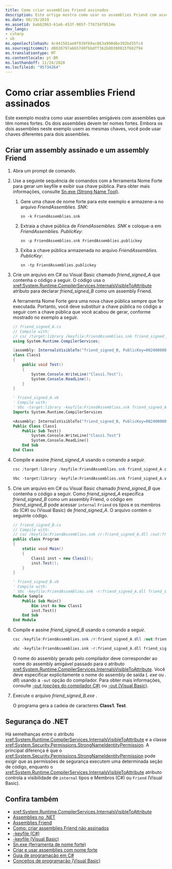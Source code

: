 ```yaml
---
title: Como criar assemblies Friend assinados
description: Este artigo mostra como usar os assemblies Friend com assemblies que têm nomes fortes. Ele inclui informações sobre a segurança do .NET.
ms.date: 08/19/2019
ms.assetid: bab62063-61e6-453f-905f-77673df9534e
dev_langs:
- csharp
- vb
ms.openlocfilehash: 4c441501ae0f939f69ac863a990d6e392bd35fc4
ms.sourcegitcommit: d8020797a6657d0fbbdff362b80300815f682f94
ms.translationtype: MT
ms.contentlocale: pt-BR
ms.lasthandoff: 11/24/2020
ms.locfileid: "95734264"
---
```

# <a name="how-to-create-signed-friend-assemblies"></a>Como criar assemblies Friend assinados

Este exemplo mostra como usar assemblies amigáveis com assemblies que têm nomes fortes. Os dois assemblies devem ter nomes fortes. Embora os dois assemblies neste exemplo usem as mesmas chaves, você pode usar chaves diferentes para dois assemblies.  
  
## <a name="create-a-signed-assembly-and-a-friend-assembly"></a>Criar um assembly assinado e um assembly Friend  
  
1. Abra um prompt de comando.  
  
2. Use a seguinte sequência de comandos com a ferramenta Nome Forte para gerar um keyfile e exibir sua chave pública. Para obter mais informações, consulte [Sn.exe (Strong Name Tool)](../../framework/tools/sn-exe-strong-name-tool.md).  
  
    1. Gere uma chave de nome forte para este exemplo e armazene-a no arquivo *FriendAssemblies. SNK*:  
  
         `sn -k FriendAssemblies.snk`  
  
    2. Extraia a chave pública de *FriendAssemblies. SNK* e coloque-a em *FriendAssemblies. PublicKey*:  
  
         `sn -p FriendAssemblies.snk FriendAssemblies.publickey`  
  
    3. Exiba a chave pública armazenada no arquivo *FriendAssemblies. PublicKey*:  
  
         `sn -tp FriendAssemblies.publickey`  
  
3. Crie um arquivo em C# ou Visual Basic chamado *friend_signed_A* que contenha o código a seguir. O código usa o <xref:System.Runtime.CompilerServices.InternalsVisibleToAttribute> atributo para declarar *friend_signed_B* como um assembly Friend.  

   A ferramenta Nome Forte gera uma nova chave pública sempre que for executada. Portanto, você deve substituir a chave pública no código a seguir com a chave pública que você acabou de gerar, conforme mostrado no exemplo a seguir.  

   ```csharp  
   // friend_signed_A.cs  
   // Compile with:
   // csc /target:library /keyfile:FriendAssemblies.snk friend_signed_A.cs  
   using System.Runtime.CompilerServices;  

   [assembly: InternalsVisibleTo("friend_signed_B, PublicKey=0024000004800000940000000602000000240000525341310004000001000100e3aedce99b7e10823920206f8e46cd5558b4ec7345bd1a5b201ffe71660625dcb8f9a08687d881c8f65a0dcf042f81475d2e88f3e3e273c8311ee40f952db306c02fbfc5d8bc6ee1e924e6ec8fe8c01932e0648a0d3e5695134af3bb7fab370d3012d083fa6b83179dd3d031053f72fc1f7da8459140b0af5afc4d2804deccb6")]  
   class Class1  
   {  
       public void Test()  
       {  
           System.Console.WriteLine("Class1.Test");  
           System.Console.ReadLine();  
       }  
   }  
   ```  

   ```vb  
   ' friend_signed_A.vb  
   ' Compile with:
   ' Vbc -target:library -keyfile:FriendAssemblies.snk friend_signed_A.vb  
   Imports System.Runtime.CompilerServices  

   <Assembly: InternalsVisibleTo("friend_signed_B, PublicKey=0024000004800000940000000602000000240000525341310004000001000100e3aedce99b7e10823920206f8e46cd5558b4ec7345bd1a5b201ffe71660625dcb8f9a08687d881c8f65a0dcf042f81475d2e88f3e3e273c8311ee40f952db306c02fbfc5d8bc6ee1e924e6ec8fe8c01932e0648a0d3e5695134af3bb7fab370d3012d083fa6b83179dd3d031053f72fc1f7da8459140b0af5afc4d2804deccb6")>
   Public Class Class1  
       Public Sub Test()  
           System.Console.WriteLine("Class1.Test")  
           System.Console.ReadLine()  
       End Sub  
   End Class  
   ```  

4. Compile e assine *friend_signed_A* usando o comando a seguir.  

   ```csharp
   csc /target:library /keyfile:FriendAssemblies.snk friend_signed_A.cs  
   ```  

   ```vb
   Vbc -target:library -keyfile:FriendAssemblies.snk friend_signed_A.vb  
   ```  

5. Crie um arquivo em C# ou Visual Basic chamado *friend_signed_B* que contenha o código a seguir. Como *friend_signed_A* especifica *friend_signed_B* como um assembly Friend, o código em *friend_signed_B* pode acessar `internal` `Friend` os tipos e os membros do (C#) ou (Visual Basic) de *friend_signed_A*. O arquivo contém o seguinte código.  

   ```csharp  
   // friend_signed_B.cs  
   // Compile with:
   // csc /keyfile:FriendAssemblies.snk /r:friend_signed_A.dll /out:friend_signed_B.exe friend_signed_B.cs  
   public class Program  
   {  
       static void Main()  
       {  
           Class1 inst = new Class1();  
           inst.Test();  
       }  
   }  
   ```  

   ```vb  
   ' friend_signed_B.vb  
   ' Compile with:
   ' Vbc -keyfile:FriendAssemblies.snk -r:friend_signed_A.dll friend_signed_B.vb  
   Module Sample  
       Public Sub Main()  
           Dim inst As New Class1  
           inst.Test()  
       End Sub  
   End Module  
   ```  

6. Compile e assine *friend_signed_B* usando o comando a seguir.  

   ```csharp
   csc /keyfile:FriendAssemblies.snk /r:friend_signed_A.dll /out:friend_signed_B.exe friend_signed_B.cs  
   ```  

   ```vb
   vbc -keyfile:FriendAssemblies.snk -r:friend_signed_A.dll friend_signed_B.vb  
   ```  

   O nome do assembly gerado pelo compilador deve corresponder ao nome do assembly amigável passado para o atributo <xref:System.Runtime.CompilerServices.InternalsVisibleToAttribute>. Você deve especificar explicitamente o nome do assembly de saída (*. exe* ou *. dll*) usando a `-out` opção do compilador. Para obter mais informações, consulte [-out (opções do compilador C#)](../../csharp/language-reference/compiler-options/out-compiler-option.md) ou [-out (Visual Basic)](../../visual-basic/reference/command-line-compiler/out.md).  

7. Execute o arquivo *friend_signed_B.exe* .  

   O programa gera a cadeia de caracteres **Class1. Test**.  
  
## <a name="net-security"></a>Segurança do .NET  

 Há semelhanças entre o atributo <xref:System.Runtime.CompilerServices.InternalsVisibleToAttribute> e a classe <xref:System.Security.Permissions.StrongNameIdentityPermission>. A principal diferença é que o <xref:System.Security.Permissions.StrongNameIdentityPermission> pode exigir que as permissões de segurança executem uma determinada seção de código, enquanto o <xref:System.Runtime.CompilerServices.InternalsVisibleToAttribute> atributo controla a visibilidade de `internal` tipos e Membros (C#) ou `Friend` (Visual Basic).  
  
## <a name="see-also"></a>Confira também

- <xref:System.Runtime.CompilerServices.InternalsVisibleToAttribute>
- [Assemblies no .NET](index.md)
- [Assemblies Friend](friend.md)
- [Como: criar assemblies Friend não assinados](create-unsigned-friend.md)
- [-keyfile (C#)](../../csharp/language-reference/compiler-options/keyfile-compiler-option.md)
- [-keyfile (Visual Basic)](../../visual-basic/reference/command-line-compiler/keyfile.md)
- [Sn.exe (ferramenta de nome forte)](../../framework/tools/sn-exe-strong-name-tool.md)
- [Criar e usar assemblies com nome forte](create-use-strong-named.md)
- [Guia de programação em C#](../../csharp/programming-guide/index.md)
- [Conceitos de programação (Visual Basic)](../../visual-basic/programming-guide/concepts/index.md)
